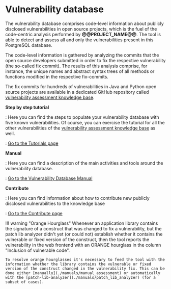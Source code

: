 # Vulnerability database

The vulnerability database comprises code-level information about publicly disclosed vulnerabilities in open source projects, which is the fuel of the code-centric analysis performed by **@@PROJECT_NAME@@**. The tool is able to detect and assess all and only the vulnerabilities present in this PostgreSQL database.

The code-level information is gathered by analyzing the commits that the open source developers submitted in order to fix the respective vulnerability (the so-called fix commit). The results of this analysis comprise, for instance, the unique names and abstract syntax trees of all methods or functions modified in the respective fix-commits.

The fix commits for hundreds of vulnerabilities in Java and Python open source projects are available in a dedicated GitHub repository called [vulnerability assessment knowledge base](https://github.com/SAP/vulnerability-assessment-kb).

__Step by step tutorial__

: Here you can find the steps to populate your vulnerability database with five known vulnerabilities. Of course, you can exercise the tutorial for all the other vulnerabilities of the [vulnerability assessment knowledge base](https://github.com/SAP/vulnerability-assessment-kb) as well.

: [Go to the Tutorials page](./tutorials/vuln_db_tutorial)

__Manual__

: Here you can find a description of the main activities and tools around the vulnerability database.

: [Go to the Vulnerability Database Manual](./manuals/index)

__Contribute__

: Here you can find information about how to contribute new publicly disclosed vulnerabilities to the knowledge base

: [Go to the Contribute page](../contributor/#contribute-to-the-vulnerability-knowledge-base)

!!! warning "Orange Hourglass"
	Whenever an application library contains the signature of a construct that was changed to fix a vulnerability, but the patch lib analyzer didn't yet (or could not) establish whether it contains the vulnerable or fixed version of the construct, then the tool reports the vulnerability in the web frontend with an ORANGE hourglass in the column "Inclusion of vulnerable code".

	To resolve orange hourglasses it's necessary to feed the tool with the information whether the library contains the vulnerable or fixed version of the construct changed in the vulnerability fix. This can be done either [manually](./manuals/manual_assessment) or automatically with the [patch-lib-analyzer](./manuals/patch_lib_analyzer) (for a subset of cases).

